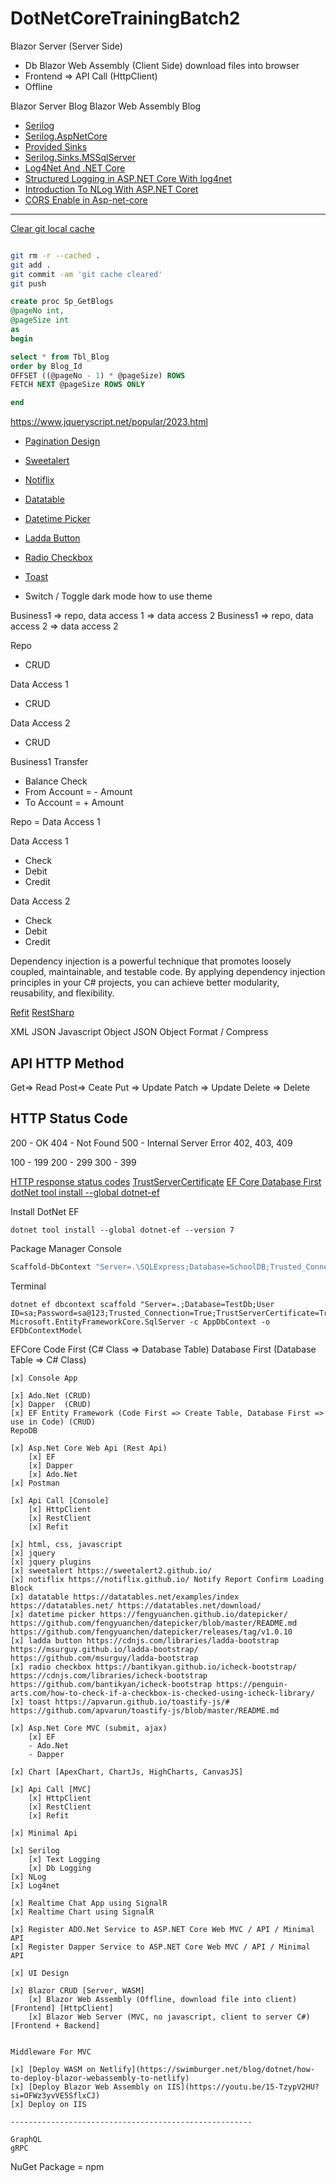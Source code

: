 
# DotNetCoreTrainingBatch2

Blazor Server (Server Side)
- Db 
Blazor Web Assembly (Client Side) download files into browser
- Frontend => API Call (HttpClient)
- Offline

Blazor Server Blog
Blazor Web Assembly Blog

- [Serilog](https://github.com/serilog/serilog/wiki/Getting-Started#example-application)
- [ Serilog.AspNetCore](https://github.com/serilog/serilog-aspnetcore#serilogaspnetcore---
)
- [Provided Sinks](https://github.com/serilog/serilog/wiki/Provided-Sinks
)
- [Serilog.Sinks.MSSqlServer](https://github.com/serilog-mssql/serilog-sinks-mssqlserver
)
- [ Log4Net And .NET Core](https://www.c-sharpcorner.com/article/log4net-and-net-core/)
- [Structured Logging in ASP.NET Core With log4net](https://code-maze.com/aspnetcore-structured-logging-log4net/)
-  [Introduction To NLog With ASP.NET Coret](https://www.c-sharpcorner.com/article/introduction-to-nlog-with-asp-net-core2/)
- [CORS Enable in Asp-net-core](https://stackoverflow.com/questions/31942037/how-to-enable-cors-in-asp-net-core )

----------

[Clear git local cache](https://stackoverflow.com/questions/41863484/clear-git-local-cache)

```bash

git rm -r --cached .
git add .
git commit -am 'git cache cleared'
git push

```

```sql
create proc Sp_GetBlogs
@pageNo int,
@pageSize int
as
begin

select * from Tbl_Blog
order by Blog_Id
OFFSET ((@pageNo - 1) * @pageSize) ROWS
FETCH NEXT @pageSize ROWS ONLY

end
```

https://www.jqueryscript.net/popular/2023.html

- [Pagination Design ](https://camo.githubusercontent.com/da474a243ed23a783bc24aae5d7c771c30288cf952e74b693df934dd0d59345c/68747470733a2f2f757864776f726c642e636f6d2f77702d636f6e74656e742f75706c6f6164732f323031382f31322f706167696e6174696f6e2d312e676966)
- [Sweetalert ](https://sweetalert2.github.io/)
- [Notiflix ](https://notiflix.github.io) 
- [Datatable](https://datatables.net/)
- [Datetime Picker ](https://fengyuanchen.github.io/datepicker/ )
- [Ladda Button](https://cdnjs.com/libraries/ladda-bootstrap  )
 - [Radio Checkbox](https://bantikyan.github.io/icheck-bootstrap/ )
 - [Toast](https://apvarun.github.io/toastify-js/#  )

- Switch / Toggle dark mode how to use theme

Business1 => repo, data access 1 => data access 2
Business1 => repo, data access 2 => data access 2

Repo
- CRUD

Data Access 1
 - CRUD

Data Access 2
- CRUD

Business1
Transfer
- Balance Check
- From Account = - Amount
- To Account = + Amount

Repo = Data Access 1

Data Access 1
 - Check
 - Debit
 - Credit

Data Access 2
 - Check
 - Debit
 - Credit

Dependency injection is a powerful technique that promotes loosely coupled, maintainable, and testable code. By applying dependency injection principles in your C# projects, you can achieve better modularity, reusability, and flexibility.

[Refit](https://github.com/reactiveui/refit
)
[RestSharp](https://restsharp.dev/authenticators.html
)

XML
JSON
Javascript Object
JSON Object
Format / Compress

API
HTTP Method
-----------------
Get=> Read
Post=> Ceate
Put     => Update
Patch   => Update
Delete  => Delete

HTTP Status Code
-----------------
200 - OK
404 - Not Found
500 - Internal Server Error
402, 403, 409

100 - 199
200 - 299
300 - 399

[ HTTP response status codes](https://developer.mozilla.org/en-US/docs/Web/HTTP/Status
)
[TrustServerCertificate](https://stackoverflow.com/questions/17615260/the-certificate-chain-was-issued-by-an-authority-that-is-not-trusted-when-conn
)
[EF Core Database First](https://www.learnentityframeworkcore.com/walkthroughs/existing-database)
[dotNet tool install --global dotnet-ef](https://www.entityframeworktutorial.net/efcore/create-model-for-existing-database-in-ef-core.aspx#google_vignette)

Install DotNet EF
```
dotnet tool install --global dotnet-ef --version 7
```

Package Manager Console
```bash
Scaffold-DbContext "Server=.\SQLExpress;Database=SchoolDB;Trusted_Connection=True;" Microsoft.EntityFrameworkCore.SqlServer -OutputDir Models
```

Terminal
```
dotnet ef dbcontext scaffold "Server=.;Database=TestDb;User ID=sa;Password=sa@123;Trusted_Connection=True;TrustServerCertificate=True;" Microsoft.EntityFrameworkCore.SqlServer -c AppDbContext -o EFDbContextModel
```

EFCore
Code First (C# Class => Database Table)
Database First (Database Table => C# Class)




```
[x] Console App

[x] Ado.Net (CRUD)
[x] Dapper  (CRUD)
[x] EF Entity Framework (Code First => Create Table, Database First => use in Code) (CRUD)
RepoDB

[x] Asp.Net Core Web Api (Rest Api)
    [x] EF
    [x] Dapper
    [x] Ado.Net
[x] Postman

[x] Api Call [Console]
    [x] HttpClient
    [x] RestClient
    [x] Refit

[x] html, css, javascript
[x] jquery
[x] jquery plugins
[x] sweetalert https://sweetalert2.github.io/
[x] notiflix https://notiflix.github.io/ Notify Report Confirm Loading Block
[x] datatable https://datatables.net/examples/index https://datatables.net/ https://datatables.net/download/
[x] datetime picker https://fengyuanchen.github.io/datepicker/ https://github.com/fengyuanchen/datepicker/blob/master/README.md https://github.com/fengyuanchen/datepicker/releases/tag/v1.0.10
[x] ladda button https://cdnjs.com/libraries/ladda-bootstrap https://msurguy.github.io/ladda-bootstrap/ https://github.com/msurguy/ladda-bootstrap
[x] radio checkbox https://bantikyan.github.io/icheck-bootstrap/ https://cdnjs.com/libraries/icheck-bootstrap https://github.com/bantikyan/icheck-bootstrap https://penguin-arts.com/how-to-check-if-a-checkbox-is-checked-using-icheck-library/
[x] toast https://apvarun.github.io/toastify-js/# https://github.com/apvarun/toastify-js/blob/master/README.md

[x] Asp.Net Core MVC (submit, ajax)
    [x] EF 
    - Ado.Net
    - Dapper

[x] Chart [ApexChart, ChartJs, HighCharts, CanvasJS]

[x] Api Call [MVC]
    [x] HttpClient
    [x] RestClient
    [x] Refit

[x] Minimal Api

[x] Serilog
    [x] Text Logging
    [x] Db Logging
[x] NLog
[x] Log4net

[x] Realtime Chat App using SignalR 
[x] Realtime Chart using SignalR 

[x] Register ADO.Net Service to ASP.NET Core Web MVC / API / Minimal API
[x] Register Dapper Service to ASP.NET Core Web MVC / API / Minimal API

[x] UI Design

[x] Blazor CRUD [Server, WASM]
    [x] Blazor Web Assembly (Offline, download file into client) [Frontend] [HttpClient]
    [x] Blazor Web Server (MVC, no javascript, client to server C#) [Frontend + Backend]


Middleware For MVC

[x] [Deploy WASM on Netlify](https://swimburger.net/blog/dotnet/how-to-deploy-blazor-webassembly-to-netlify)
[x] [Deploy Blazor Web Assembly on IIS](https://youtu.be/15-TzypV2HU?si=OFWz3yvVE5SflxCJ)
[x] Deploy on IIS

------------------------------------------------------

GraphQL
gRPC

```

NuGet Package = npm